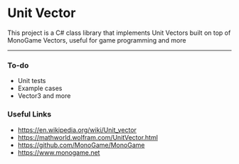 # Unit Vector
This project is a C# class library that implements Unit Vectors built on top of MonoGame Vectors, useful for game programming and more

---

### To-do
- Unit tests
- Example cases
- Vector3 and more

### Useful Links
- https://en.wikipedia.org/wiki/Unit_vector
- https://mathworld.wolfram.com/UnitVector.html
- https://github.com/MonoGame/MonoGame
- https://www.monogame.net
